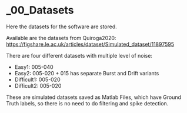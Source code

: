 # _00_Datasets

Here the datasets for the software are stored.

Available are the datasets from Quiroga2020:
https://figshare.le.ac.uk/articles/dataset/Simulated_dataset/11897595

There are four different datasets with multiple level of noise:
- Easy1: 005-040
- Easy2: 005-020 + 015 has separate Burst and Drift variants
- Difficult1: 005-020
- Difficult2: 005-020

These are simulated datasets saved as Matlab Files, which have 
Ground Truth labels, so there is no need to do filtering 
and spike detection.
